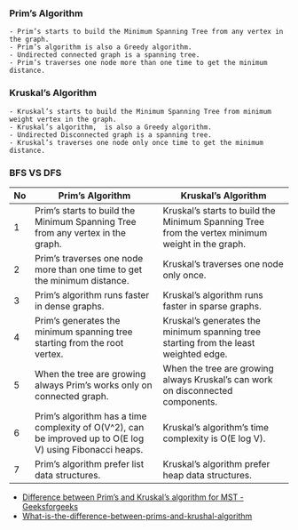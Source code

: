 
### Prim’s Algorithm
```
- Prim’s starts to build the Minimum Spanning Tree from any vertex in the graph.
- Prim’s algorithm is also a Greedy algorithm.
- Undirected connected graph is a spanning tree.
- Prim’s traverses one node more than one time to get the minimum distance.
```
### Kruskal’s Algorithm
```
- Kruskal’s starts to build the Minimum Spanning Tree from minimum weight vertex in the graph.
- Kruskal’s algorithm,  is also a Greedy algorithm.
- Undirected Disconnected graph is a spanning tree.
- Kruskal’s traverses one node only once time to get the minimum distance.
```

### BFS VS DFS

|  No    |  Prim’s Algorithm      |    Kruskal’s Algorithm     |
| -----  | ---------------------- | -------------------------- |
|    1   | Prim’s starts to build the Minimum Spanning Tree from any vertex in the graph. | Kruskal’s starts to build the Minimum Spanning Tree from the vertex minimum weight in the graph. |
|    2   | Prim’s traverses one node more than one time to get the minimum distance.   |  Kruskal’s traverses one node only once.      |
|    3   | Prim’s algorithm runs faster in dense graphs.        | Kruskal’s algorithm runs faster in sparse graphs.        |
|    4   | Prim’s generates the minimum spanning tree starting from the root vertex.        | Kruskal’s generates the minimum spanning tree starting from the least weighted edge.      |
|    5   | When the tree are growing always Prim’s works only on connected graph.        | When the tree are growing always Kruskal’s can work on disconnected components.       |
|    6   | Prim’s algorithm has a time complexity of O(V^2), can be improved up to O(E log V) using Fibonacci heaps. | Kruskal’s algorithm’s time complexity is O(E log V).        |
|    7   | Prim’s algorithm prefer list data structures.        | Kruskal’s algorithm prefer heap data structures.        |


- [Difference between Prim’s and Kruskal’s algorithm for MST - Geeksforgeeks](https://www.geeksforgeeks.org/difference-between-prims-and-kruskals-algorithm-for-mst/)
- [What-is-the-difference-between-prims-and-krushal-algorithm](https://pediaa.com/what-is-the-difference-between-prims-and-krushal-algorithm/)

